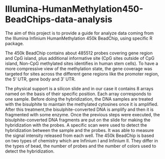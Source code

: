 # Illumina-HumanMethylation450-BeadChips-data-analysis

The aim of this project is to provide a guide for analyze data coming from the Illumina Infinium HumanMethylation 450k BeadChip, using specific R package. 

The 450k BeadChip contains about 485512 probes covering gene region and CpG island, plus additional informative site (CpG sites outside of CpG island, Non-CpG methylated sites identifies in human stem cells). To have a more compressive view of the methylation state, the gene coverage was targeted for sites across the different gene regions like the promoter region, the 5’ UTR, gene body and 3’ UTR.

The physical support is a silicon slide and in our case it contains 8 arrays named on the basis of their specific position. Each array corresponds to one sample. Before doing the hybridization, the DNA samples are treated with the bisulphite to maintain the methylated cytosines once it is amplified. After this treatment,the bisulphite-converted DNA is amplify and then it is fragmented with some enzyme. 
Once the previous steps were executed, the bisulphite-converted DNA fragments are put on the slide for making the hybridization with the probes. A specific scan were used to detect the hybridization between the sample and the probes. It was able to measure the signal
intensity released from each well. The 450k BeadChip is based on two types of chemistry which are Infinium I and Infinium II. They differ in the types of bead, the number of probes and the number of colors used to detect the hybridization.
